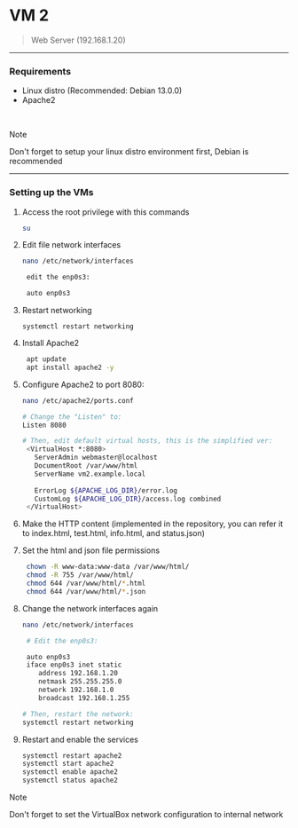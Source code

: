 # VM 2
> Web Server (192.168.1.20)

---
### Requirements
- Linux distro (Recommended: Debian 13.0.0)
- Apache2

</br>

> [!NOTE]
> Don't forget to setup your linux distro environment first, Debian is recommended
---

### Setting up the VMs
1. Access the root privilege with this commands
   ```bash
   su
   ```

2. Edit file network interfaces
   ```bash
   nano /etc/network/interfaces

    edit the enp0s3:
   
    auto enp0s3
   ```
   
3. Restart networking
   ```
   systemctl restart networking
   ```
   
4. Install Apache2
   ```bash
    apt update
    apt install apache2 -y
   ```
   
5. Configure Apache2 to port 8080:
   ```bash
   nano /etc/apache2/ports.conf

   # Change the "Listen" to:
   Listen 8080

   # Then, edit default virtual hosts, this is the simplified ver:
    <VirtualHost *:8080>
      ServerAdmin webmaster@localhost
      DocumentRoot /var/www/html
      ServerName vm2.example.local
      
      ErrorLog ${APACHE_LOG_DIR}/error.log
      CustomLog ${APACHE_LOG_DIR}/access.log combined
    </VirtualHost>
   ```
   
6. Make the HTTP content (implemented in the repository, you can refer it to index.html, test.html, info.html, and status.json)

7. Set the html and json file permissions
   ```bash
    chown -R www-data:www-data /var/www/html/
    chmod -R 755 /var/www/html/
    chmod 644 /var/www/html/*.html
    chmod 644 /var/www/html/*.json
   ```
   
8. Change the network interfaces again
   ```bash
   nano /etc/network/interfaces

    # Edit the enp0s3:
   
    auto enp0s3
    iface enp0s3 inet static
       address 192.168.1.20
       netmask 255.255.255.0
       network 192.168.1.0
       broadcast 192.168.1.255

   # Then, restart the network:
   systemctl restart networking
   ```
   
9. Restart and enable the services
      ```bash
      systemctl restart apache2
      systemctl start apache2
      systemctl enable apache2
      systemctl status apache2
      ```

> [!NOTE]
> Don't forget to set the VirtualBox network configuration to internal network
